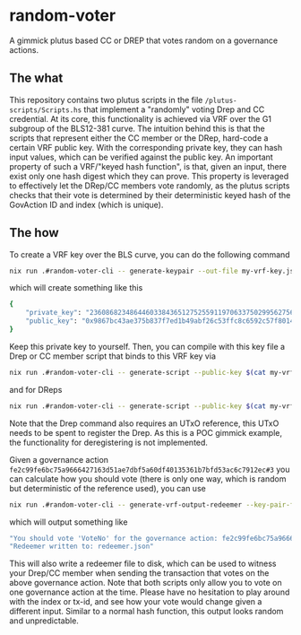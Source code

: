 # random-voter
A gimmick plutus based CC or DREP that votes random on a governance actions.

## The what
This repository contains two plutus scripts in the file `/plutus-scripts/Scripts.hs` that implement a "randomly" voting Drep and CC credential. At its core, this functionality is achieved via VRF over the G1 subgroup of the BLS12-381 curve. The intuition behind this is that the scripts that represent either the CC member or the DRep, hard-code a certain VRF public key. With the corresponding private key, they can hash input values, which can be verified against the public key. An important property of such a VRF/"keyed hash function", is that, given an input, there exist only one hash digest which they can prove. This property is leveraged to effectively let the DRep/CC members vote randomly, as the plutus scripts checks that their vote is determined by their deterministic keyed hash of the GovAction ID and index (which is unique).

## The how
To create a VRF key over the BLS curve, you can do the following command
```bash
nix run .#random-voter-cli -- generate-keypair --out-file my-vrf-key.json
```
which will create something like this
```bash
{
    "private_key": "23608682348644603384365127525591197063375029956275631844059539617124428654050",
    "public_key": "0x9867bc43ae375b837f7ed1b49abf26c53ffc8c6592c57f80140b9d17df133805ba740bdb0766f4d3b5dd250190db5c78"
}
```
Keep this private key to yourself. Then, you can compile with this key file a Drep or CC member script that binds to this VRF key via
```bash
nix run .#random-voter-cli -- generate-script --public-key $(cat my-vrf-key.json | jq -r '.public_key') cc --out-file random-voting-cc-script.plutus
```
and for DReps
```bash
nix run .#random-voter-cli -- generate-script --public-key $(cat my-vrf-key.json | jq -r '.public_key') drep --tx-id 8ee39511cecbffbb9c216447d88093cd4a0762d6f3da1f952dad1007dc267134 --index 0 --out-file random-voting-drep-script.plutus
```
Note that the Drep command also requires an UTxO reference, this UTxO needs to be spent to register the Drep. As this is a POC gimmick example, the functionality for deregistering is not implemented. 

Given a governance action `fe2c99fe6bc75a9666427163d51ae7dbf5a60df40135361b7bfd53ac6c7912ec#3` you can calculate how you should vote (there is only one way, which is random but deterministic of the reference used), you can use
```bash
nix run .#random-voter-cli -- generate-vrf-output-redeemer --key-pair-file my-vrf-key.json --tx-id fe2c99fe6bc75a9666427163d51ae7dbf5a60df40135361b7bfd53ac6c7912ec --index 3 --out-file redeemer.json
```
which will output something like
```bash
"You should vote 'VoteNo' for the governance action: fe2c99fe6bc75a9666427163d51ae7dbf5a60df40135361b7bfd53ac6c7912ec#3"
"Redeemer written to: redeemer.json"
```
This will also write a redeemer file to disk, which can be used to witness your Drep/CC member when sending the transaction that votes on the above governance action. Note that both scripts only allow you to vote on one governance action at the time. Please have no hesitation to play around with the index or tx-id, and see how your vote would change given a different input. Similar to a normal hash function, this output looks random and unpredictable.